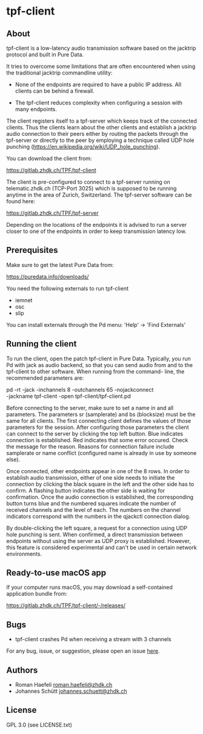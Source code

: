 tpf-client
==========

About
-----

tpf-client is a low-latency audio transmission software based
on the jacktrip protocol and built in Pure Data.

It tries to overcome some limitations that are often encountered
when using the traditional jacktrip commandline utility:

 * None of the endpoints are required to have a public IP address.
   All clients can be behind a firewall.

 * The tpf-client reduces complexity when configuring a session
   with many endpoints.

The client registers itself to a tpf-server which keeps track
of the connected clients. Thus the clients learn about the other
clients and establish a jacktrip audio connection to their
peers either by routing the packets through the tpf-server or
directly to the peer by employing a technique called UDP hole
punching (https://en.wikipedia.org/wiki/UDP_hole_punching).

You can download the client from:

  https://gitlab.zhdk.ch/TPF/tpf-client

The client is pre-configured to connect to a tpf-server
running on telematic.zhdk.ch (TCP-Port 3025) which is supposed
to be running anytime in the area of Zurich, Switzerland. The
tpf-server software can be found here:

  https://gitlab.zhdk.ch/TPF/tpf-server

Depending on the locations of the endpoints it is advised to
run a server closer to one of the endpoints in order to
keep transmission latency low.


Prerequisites
-------------

Make sure to get the latest Pure Data from:

  https://puredata.info/downloads/

You need the following externals to run tpf-client
  * iemnet
  * osc
  * slip

You can install externals through the Pd menu:
'Help' -> 'Find Externals'


Running the client
------------------

To run the client, open the patch tpf-client in Pure Data. Typically,
you run Pd with jack as audio backend, so that you can send audio from
and to the tpf-client to other software. When running from the command-
line, the recommended parameters are:

  pd -rt -jack -inchannels 8 -outchannels 65 -nojackconnect \
     -jackname tpf-client -open tpf-client/tpf-client.pd

Before connecting to the server, make sure to set a name in <Location>
and all parameters. The parameters sr (samplerate) and bs (blocksize)
must be the same for all clients. The first connecting client defines
the values of those parameters for the session. After configuring those
parameters the client can connect to the server by clicking the top
left button. Blue indicates connection is established. Red indicates that
some error occured. Check the message for the reason. Reasons for connection
failure include samplerate or name conflict (configured name is already in
use by someone else).

Once connected, other endpoints appear in one of the 8 rows. In order to
establish audio transmission, either of one side needs to initiate the
connection by clicking the black square in the left and the other side
has to confirm. A flashing button indicates the other side is waiting
for confirmation. Once the audio connection is established, the
corresponding button turns blue and the numbered squares indicate the
number of received channels and the level of each. The numbers on the
channel indicators correspond with the numbers in the qjackctl connection
dialog.

By double-clicking the left square, a request for a connection using
UDP hole punching is sent. When confirmed, a direct transmission between
endpoints without using the server as UDP proxy is established. However,
this feature is considered experimental and can't be used in certain
network environments.


Ready-to-use macOS app
----------------------

If your computer runs macOS, you may download a self-contained
application bundle from:

  https://gitlab.zhdk.ch/TPF/tpf-client/-/releases/


Bugs
----

  * tpf-client crashes Pd when receiving a stream with 3 channels

For any bug, issue, or suggestion, please open an issue [here](https://github.com/reduzent/tpf-client/issues).


Authors
-------

  * Roman Haefeli <roman.haefeli@zhdk.ch>
  * Johannes Schütt <johannes.schuett@zhdk.ch>


License
-------

  GPL 3.0 (see LICENSE.txt)


